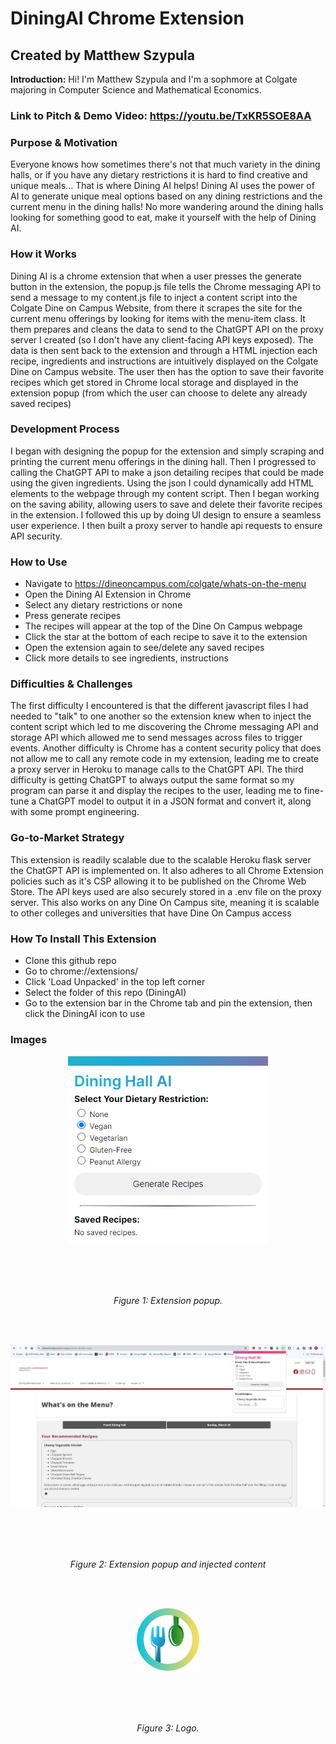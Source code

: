 # DiningAI Chrome Extension
## Created by Matthew Szypula

**Introduction:** Hi! I'm Matthew Szypula and I'm a sophmore at Colgate majoring in Computer Science and Mathematical Economics. 

### Link to Pitch & Demo Video: https://youtu.be/TxKR5SOE8AA

### Purpose & Motivation
Everyone knows how sometimes there's not that much variety in the dining halls, or if you have any dietary restrictions it is hard to find creative and unique meals... That is where Dining AI helps! Dining AI uses the power of AI to generate unique meal options based on any dining restrictions and the current menu in the dining halls! No more wandering around the dining halls looking for something good to eat, make it yourself with the help of Dining AI. 

### How it Works
Dining AI is a chrome extension that when a user presses the generate button in the extension, the popup.js file tells the Chrome messaging API to send a message to my content.js file to inject a content script into the Colgate Dine on Campus Website, from there it scrapes the site for the current menu offerings by looking for items with the menu-item class. It them prepares and cleans the data to send to the ChatGPT API on the proxy server I created (so I don't have any client-facing API keys exposed). The data is then sent back to the extension and through a HTML injection each recipe, ingredients and instructions are intuitively displayed on the Colgate Dine on Campus website. The user then has the option to save their favorite recipes which get stored in Chrome local storage and displayed in the extension popup (from which the user can choose to delete any already saved recipes)

### Development Process
I began with designing the popup for the extension and simply scraping and printing the current menu offerings in the dining hall. Then I progressed to calling the ChatGPT API to make a json detailing recipes that could be made using the given ingredients. Using the json I could dynamically add HTML elements to the webpage through my content script. Then I began working on the saving ability, allowing users to save and delete their favorite recipes in the extension. I followed this up by doing UI design to ensure a seamless user experience. I then built a proxy server to handle api requests to ensure API security.

### How to Use
- Navigate to https://dineoncampus.com/colgate/whats-on-the-menu
- Open the Dining AI Extension in Chrome
- Select any dietary restrictions or none
- Press generate recipes
- The recipes will appear at the top of the Dine On Campus webpage
- Click the star at the bottom of each recipe to save it to the extension
- Open the extension again to see/delete any saved recipes
- Click more details to see ingredients, instructions

### Difficulties & Challenges
The first difficulty I encountered is that the different javascript files I had needed to "talk" to one another so the extension knew when to inject the content script which led to me discovering the Chrome messaging API and storage API which allowed me to send messages across files to trigger events. Another difficulty is Chrome has a content security policy that does not allow me to call any remote code in my extension, leading me to create a proxy server in Heroku to manage calls to the ChatGPT API. The third difficulty is getting ChatGPT to always output the same format so my program can parse it and display the recipes to the user, leading me to fine-tune a ChatGPT model to output it in a JSON format and convert it, along with some prompt engineering. 

### Go-to-Market Strategy
This extension is readily scalable due to the scalable Heroku flask server the ChatGPT API is implemented on. It also adheres to all Chrome Extension policies such as it's CSP allowing it to be published on the Chrome Web Store. The API keys used are also securely stored in a .env file on the proxy server. This also works on any Dine On Campus site, meaning it is scalable to other colleges and universities that have Dine On Campus access

### How To Install This Extension
- Clone this github repo
- Go to chrome://extensions/
- Click 'Load Unpacked' in the top left corner
- Select the folder of this repo (DiningAI)
- Go to the extension bar in the Chrome tab and pin the extension, then click the DiningAI icon to use

### Images
<p align="center">
  <img src="https://github.com/mszy123/DiningAI/blob/main/Screenshot%202024-03-24%20094657.png" alt="Screenshot" style="margin-bottom: 80px;"/>
  <br>
  <em>Figure 1: Extension popup.</em>
</p>

  <br>
  <br>

<p align="center">
  <img src="https://github.com/mszy123/DiningAI/blob/main/Screenshot%202024-03-24%20095234.png" alt="Screenshot" style="margin-bottom: 80px;"/>
  <br>
  <em>Figure 2: Extension popup and injected content</em>
</p>
  <br>
  <br>

<p align="center">
  <img src="https://raw.githubusercontent.com/mszy123/DiningAI/main/logo%20(2).svg" alt="Logo" width="100" height="100" style="margin-bottom: 80px;"/>
  <br>
  <em>Figure 3: Logo.</em>
</p>







